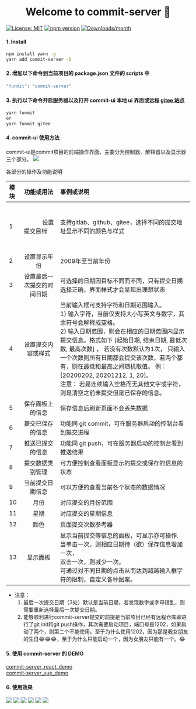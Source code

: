 <h1 align="center">Welcome to commit-server 👋</h1>

[![License: MIT](https://img.shields.io/badge/License-MIT-yellow.svg)](#)
[![npm version](https://img.shields.io/npm/v/commit-server.svg)](https://www.npmjs.com/package/commit-server)
[![Downloads/month](https://img.shields.io/npm/dm/commit-server.svg)](http://www.npmtrends.com/commit-server)

#### 1. Install

```sh
npm install yarn -g
yarn add commit-server -D
```

#### 2. 增加以下命令到当前项目的 package.json 文件的 scripts 中

```sh
"funmit": "commit-server"
```

#### 3. 执行以下命令开启服务器以及打开 commit-ui 本地 ui 界面或远程 [gitee 站点](http://qianduanxinlv.gitee.io/commit-ui/)

```sh
yarn funmit
or
yarn funmit gitee
```

#### 4. commit-ui 使用方法
commit-ui是commit项目的前端操作界面，主要分为控制器、解释器以及显示器三个部分。
![](https://gitee.com/qianduanxinlv/commit-server/raw/main/image/ui.jpg)

各部分的操作及功能说明

| 模块 | 功能或用法 | 事例或说明 |
| :--- | :----: | :--- |
| 1 | &nbsp; &nbsp; &nbsp; &nbsp; &nbsp; &nbsp; &nbsp; &nbsp;&nbsp; &nbsp; &nbsp; &nbsp; &nbsp; &nbsp; &nbsp; &nbsp; &nbsp; &nbsp; &nbsp; &nbsp; &nbsp; &nbsp; &nbsp; &nbsp; &nbsp; &nbsp; &nbsp; 设置提交目标  &nbsp; &nbsp; &nbsp; &nbsp; &nbsp; &nbsp; &nbsp; &nbsp; &nbsp; &nbsp;&nbsp; &nbsp; &nbsp; &nbsp; &nbsp;&nbsp; &nbsp; &nbsp; &nbsp; &nbsp; &nbsp;&nbsp; &nbsp; &nbsp; | 支持gitlab、github、gitee，选择不同的提交地址显示不同的颜色与样式 |
| 2 | 设置显示年份 | 2009年至当前年份 |
| 3 | 设置最后一次提交的时间日期 | 可选择的日期因目标不同而不同，只有提交日期选择正确，界面样式才会呈现出理想状态 |
| 4 | 设置提交内容或样式 | 当前输入框可支持字符和日期范围输入。 <br>1) 输入字符，当前仅支持大小写英文与数字，其余符号会解释成空格。 <br>2) 输入日期范围，则会在相应的日期范围内显示提交信息。格式如下  [起始日期, 结束日期, 最低次数, 最高次数] ， 若没有次数默认为1次， 只输入一个次数则所有日期都会提交该次数，若两个都有，则在最低和最高之间随机取值。 例： [20200202, 20201212, 1, 20]。<br> 注意： 若是连续输入空格而无其他文字或字符，则是清空之前未提交但是已保存的信息。 |
| 5 | 保存面板上的信息 | 保存信息后刷新页面不会丢失数据 |
| 6 | 提交已保存的信息 | 功能同 git commit，可在服务器启动的控制台看到提交进程 |
| 7 | 推送已提交的信息 | 功能同 git push，可在服务器启动的控制台看到推送结果 |
| 8 | 提交数据类别管理 | 可方便控制查看面板显示的提交或保存的信息的状态 |
| 9 | 当前提交日期信息 | 可以方便的查看当前各个状态的数据情况 |
| 10 | 月份 | 对应提交的月份范围 |
| 11 | 星期 | 对应提交的星期信息 |
| 12 | 颜色 | 页面提交次数参考器 |
| 13 | 显示面板 | 显示当前提交等信息的面板，可显示亦可操作.<br>当单击一次，则相应日期待（欲）保存信息增加一次，<br>双击一次，则减少一次。<br>可通过对不同日期的点击从而达到超越输入框字符的限制，自定义各种图案。 |

* 注意： 
  1) 最后一次提交日期（3处）默认是当前日期，若发现数字或字母错乱，则需要重新选择最后一次提交日期。
  2) 能够顺利进行commit-server提交的前提是当前项目已经有远程仓库即进行了git init和git push操作，其次需要启动项目，端口号是1202，如果启动了两个，则第二个不能使用。至于为什么使用1202，因为那是我女朋友的生日😂😂😂，至于为什么只能启动一个，因为女朋友只能有一个。😂

#### 5. 使用 commit-server 的 DEMO

[commit-server_react_demo](https://github.com/qdxl/commit-server_react_demo)  
[commit-server_vue_demo](https://github.com/qdxl/commit-server_vue_demo)

#### 6. 使用效果

![](https://gitee.com/qianduanxinlv/commit-server/raw/main/image/2019funmit.png)
![](https://gitee.com/qianduanxinlv/commit-server/raw/main/image/2019.png)
![](https://gitee.com/qianduanxinlv/commit-server/raw/main/image/5201314.png)
![](https://gitee.com/qianduanxinlv/commit-server/raw/main/image/ABCDEFG.png)
![](https://gitee.com/qianduanxinlv/commit-server/raw/main/image/HIJKLMN.png)
![](https://gitee.com/qianduanxinlv/commit-server/raw/main/image/OPQRST.png)
